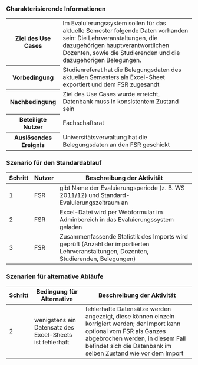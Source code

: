 ### Charakterisierende Informationen

<table>
    <tr>
        <th>Ziel des Use Cases </th>
        <td> Im Evaluierungssystem sollen für das aktuelle Semester folgende Daten vorhanden sein: Die Lehrveranstaltungen, die dazugehörigen hauptverantwortlichen Dozenten, sowie die Studierenden und die dazugehörigen Belegungen. </td>
    </tr>
    <tr>
        <th>Vorbedingung </th>
        <td> Studienreferat hat die Belegungsdaten des aktuellen Semesters als Excel-Sheet exportiert und dem FSR zugesandt </td>
    </tr>
    <tr>
        <th>Nachbedingung </th>
        <td> Ziel des Use Cases wurde erreicht, Datenbank muss in konsistentem Zustand sein </td>
    </tr>
    <tr>
        <th>Beteiligte Nutzer </th>
        <td> Fachschaftsrat </td>
    </tr>
    <tr>
        <th>Auslösendes Ereignis </th>
        <td> Universitätsverwaltung hat die Belegungsdaten an den FSR geschickt </td>
    </tr>
</table>

### Szenario für den Standardablauf

| Schritt | Nutzer | Beschreibung der Aktivität |
|---------|--------|----------------------------|
| 1 | FSR | gibt Name der Evaluierungsperiode (z. B. WS 2011/12) und Standard-Evaluierungszeitraum an |
| 2 | FSR | Excel-Datei wird per Webformular im Adminbereich in das Evaluierungssystem geladen |
| 3 | FSR | Zusammenfassende Statistik des Imports wird geprüft (Anzahl der importierten Lehrveranstaltungen, Dozenten, Studierenden, Belegungen) |

### Szenarien für alternative Abläufe

| Schritt | Bedingung für Alternative | Beschreibung der Aktivität |
|---------|---------------------------|----------------------------|
| 2 | wenigstens ein Datensatz des Excel-Sheets ist fehlerhaft | fehlerhafte Datensätze werden angezeigt, diese können einzeln korrigiert werden; der Import kann optional vom FSR als Ganzes abgebrochen werden, in diesem Fall befindet sich die Datenbank im selben Zustand wie vor dem Import |